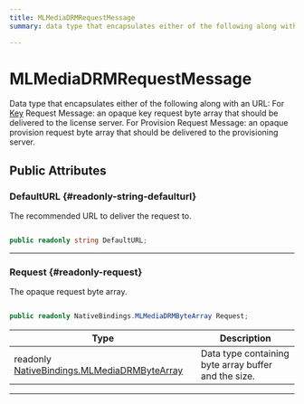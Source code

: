 ```yaml
---
title: MLMediaDRMRequestMessage
summary: data type that encapsulates either of the following along with an url for key request message an opaque key request byte array that should be delivered to the license server. for provision request message an opaque provision request byte array that should be delivered to the provisioning server. 

---
```


# MLMediaDRMRequestMessage




Data type that encapsulates either of the following along with an URL: For [Key](/versioned_docs/version-22-Feb-2023/unity-api/api/UnityEngine.XR.MagicLeap/MLMedia/Player/Track/DRM/UnityEngine.XR.MagicLeap.MLMedia.Player.Track.DRM.Key.md) Request Message: an opaque key request byte array that should be delivered to the license server. For Provision Request Message: an opaque provision request byte array that should be delivered to the provisioning server.   





## Public Attributes

### DefaultURL {#readonly-string-defaulturl}

The recommended URL to deliver the request to. 

```csharp

public readonly string DefaultURL;

```






-----------

### Request {#readonly-request}

The opaque request byte array. 

```csharp

public readonly NativeBindings.MLMediaDRMByteArray Request;

```

| Type | Description  | 
|--|--|
| readonly [NativeBindings.MLMediaDRMByteArray](/versioned_docs/version-22-Feb-2023/unity-api/api/UnityEngine.XR.MagicLeap/MLMedia/Player/Track/DRM/NativeBindings/UnityEngine.XR.MagicLeap.MLMedia.Player.Track.DRM.NativeBindings.MLMediaDRMByteArray.md) | Data type containing byte array buffer and the size.  |





-----------


